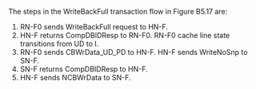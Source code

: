 The steps in the WriteBackFull transaction flow in Figure B5.17 are:

1. RN-F0 sends WriteBackFull request to HN-F.
2. HN-F returns CompDBIDResp to RN-F0. RN-F0 cache line state transitions from UD to I.
3. RN-F0 sends CBWrData\_UD\_PD to HN-F. HN-F sends WriteNoSnp to SN-F.
4. SN-F returns CompDBIDResp to HN-F.
5. HN-F sends NCBWrData to SN-F.